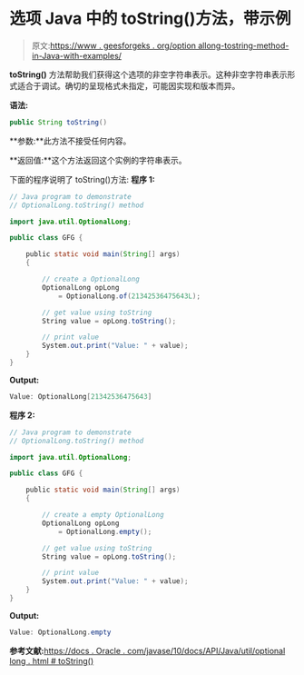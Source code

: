 # 选项 Java 中的 toString()方法，带示例

> 原文:[https://www . geesforgeks . org/option allong-tostring-method-in-Java-with-examples/](https://www.geeksforgeeks.org/optionallong-tostring-method-in-java-with-examples/)

**toString()** 方法帮助我们获得这个选项的非空字符串表示。这种非空字符串表示形式适合于调试。确切的呈现格式未指定，可能因实现和版本而异。

**语法:**

```java
public String toString()

```

**参数:**此方法不接受任何内容。

**返回值:**这个方法返回这个实例的字符串表示。

下面的程序说明了 toString()方法:
**程序 1:**

```java
// Java program to demonstrate
// OptionalLong.toString() method

import java.util.OptionalLong;

public class GFG {

    public static void main(String[] args)
    {

        // create a OptionalLong
        OptionalLong opLong
            = OptionalLong.of(21342536475643L);

        // get value using toString
        String value = opLong.toString();

        // print value
        System.out.print("Value: " + value);
    }
}
```

**Output:**

```java
Value: OptionalLong[21342536475643]

```

**程序 2:**

```java
// Java program to demonstrate
// OptionalLong.toString() method

import java.util.OptionalLong;

public class GFG {

    public static void main(String[] args)
    {

        // create a empty OptionalLong
        OptionalLong opLong
            = OptionalLong.empty();

        // get value using toString
        String value = opLong.toString();

        // print value
        System.out.print("Value: " + value);
    }
}
```

**Output:**

```java
Value: OptionalLong.empty

```

**参考文献:**[https://docs . Oracle . com/javase/10/docs/API/Java/util/optional long . html # toString()](https://docs.oracle.com/javase/10/docs/api/java/util/OptionalLong.html#toString())